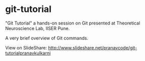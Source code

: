 # git-tutorial

"Git Tutorial" a hands-on session on Git presented at Theoretical Neuroscience Lab, IISER Pune.

A very brief overview of Git commands.

View on SlideShare: http://www.slideshare.net/pranavcode/git-tutorialpranavkulkarni
